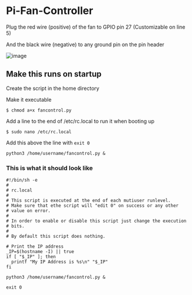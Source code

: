 # Pi-Fan-Controller

Plug the red wire (positive) of the fan to GPIO pin 27 (Customizable on line 5)

And the black wire (negative) to any ground pin on the pin header

![image](https://github.com/user-attachments/assets/51f797d0-94af-484e-a9f2-70ffd9a02206)


## Make this runs on startup
Create the script in the home directory

Make it executable

```
$ chmod a+x fancontrol.py
```

Add a line to the end of /etc/rc.local to run it when booting up

```
$ sudo nano /etc/rc.local
```

Add this above the line with `exit 0`

`python3 /home/username/fancontrol.py &`

### This is what it should look like

```
#!/bin/sh -e
#
# rc.local
#
# This script is executed at the end of each mutiuser runlevel.
# Make sure that ethe script will "edit 0" on success or any other
# value on error.
#
# In order to enable or disable this script just change the execution
# bits.
#
# By default this script does nothing.

# Print the IP address
_IP=$(hostname -I) || true
if [ "$_IP" ]; then
  printf "My IP Address is %s\n" "$_IP"
fi

python3 /home/username/fancontrol.py &

exit 0
```
